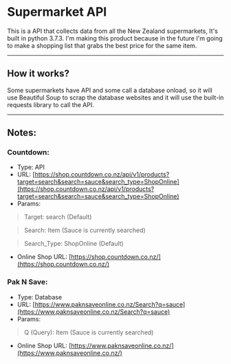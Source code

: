 # Supermarket API
This is a API that collects data from all the New Zealand supermarkets, It's built in python 3.7.3.
I'm making this product because in the future I'm going to make a shopping list that grabs the best price for the same item.

------

## How it works?
Some supermarkets have API and some call a database onload, so it will use Beautiful Soup to scrap the database websites and it will use the built-in requests library to call the API.

------

## Notes:
### Countdown:
* Type: API
* URL: [https://shop.countdown.co.nz/api/v1/products?target=search&search=sauce&search_type=ShopOnline](https://shop.countdown.co.nz/api/v1/products?target=search&search=sauce&search_type=ShopOnline)
 * Params:
> Target: search (Default)

> Search: Item (Sauce is currently searched)

> Search_Type: ShopOnline (Default)
* Online Shop URL: [https://shop.countdown.co.nz/](https://shop.countdown.co.nz/)

### Pak N Save:
* Type: Database
* URL: [https://www.paknsaveonline.co.nz/Search?q=sauce](https://www.paknsaveonline.co.nz/Search?q=sauce)
 * Params:
 
> Q (Query): Item (Sauce is currently searched)

* Online Shop URL: [https://www.paknsaveonline.co.nz/](https://www.paknsaveonline.co.nz/)

